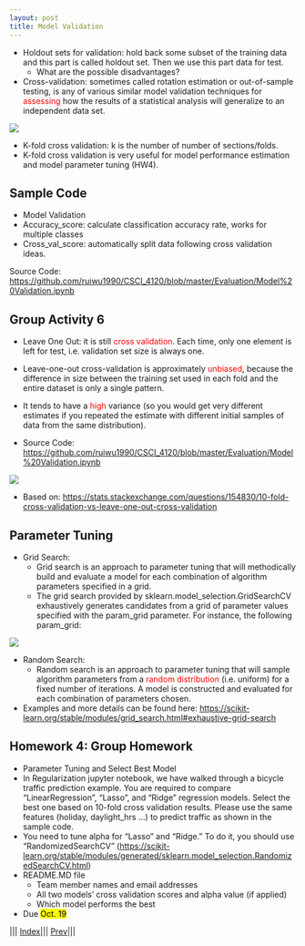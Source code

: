 ```yaml
---
layout: post
title: Model Validation
---
```


- Holdout sets for validation: hold back some subset of the training data and this part is called holdout set. Then we use this part data for test.
  * What are the possible disadvantages?
- Cross-validation: sometimes called rotation estimation or out-of-sample testing, is any of various similar model validation techniques for <font color=red>assessing</font> how the results of a statistical analysis will generalize to an independent data set. 

![](folds.png)

- K-fold cross validation: k is the number of number of sections/folds. 
- K-fold cross validation is very useful for model performance estimation and model parameter tuning (HW4).

## Sample Code
- Model Validation
- Accuracy_score: calculate classification accuracy rate, works for multiple classes
- Cross_val_score: automatically split data following cross validation ideas.

Source Code: <https://github.com/ruiwu1990/CSCI_4120/blob/master/Evaluation/Model%20Validation.ipynb>

## Group Activity 6
- Leave One Out: it is still <font color=red>cross validation</font>. Each time, only one element is left for test, i.e. validation set size is always one.
- Leave-one-out cross-validation is approximately <font color=red>unbiased</font>, because the difference in size between the training set used in each fold and the entire dataset is only a single pattern. 
- It tends to have a <font color=red>high</font> variance (so you would get very different estimates if you repeated the estimate with different initial samples of data from the same distribution).

- Source Code: <https://github.com/ruiwu1990/CSCI_4120/blob/master/Evaluation/Model%20Validation.ipynb>

![](folds.png)

- Based on: <https://stats.stackexchange.com/questions/154830/10-fold-cross-validation-vs-leave-one-out-cross-validation>

## Parameter Tuning
- Grid Search:
  * Grid search is an approach to parameter tuning that will methodically build and evaluate a model for each combination of algorithm parameters specified in a grid.
  * The grid search provided by sklearn.model_selection.GridSearchCV exhaustively generates candidates from a grid of parameter values specified with the param_grid parameter. For instance, the following param_grid:
  
![](paraTune.png)
- Random Search:
  * Random search is an approach to parameter tuning that will sample algorithm parameters from a <font color=red>random distribution</font> (i.e. uniform) for a fixed number of iterations. A model is constructed and evaluated for each combination of parameters chosen.
- Examples and more details can be found here: 
<https://scikit-learn.org/stable/modules/grid_search.html#exhaustive-grid-search>

## Homework 4: Group Homework
- Parameter Tuning and Select Best Model
- In Regularization jupyter notebook, we have walked through a bicycle traffic prediction example. You are required to compare “LinearRegression”, “Lasso”, and “Ridge” regression models. Select the best one based on 10-fold cross validation results. Please use the same features (holiday, daylight_hrs …) to predict traffic as shown in the sample code.
- You need to tune alpha for “Lasso” and “Ridge.” To do it, you should use “RandomizedSearchCV” (<https://scikit-learn.org/stable/modules/generated/sklearn.model_selection.RandomizedSearchCV.html>)
- README.MD file
  * Team member names and email addresses
  * All two models’ cross validation scores and alpha value (if applied)
  * Which model performs the best
- Due <mark>Oct. 19</mark>
  
||| [Index](../../)||| [Prev](../metrics-for-evaluation-2/)|||
